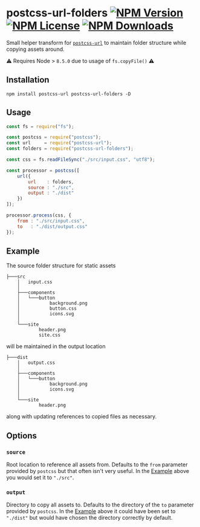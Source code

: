 postcss-url-folders   [![NPM Version](https://img.shields.io/npm/v/postcss-url-folders.svg)](https://www.npmjs.com/package/postcss-url-folders) [![NPM License](https://img.shields.io/npm/l/postcss-url-folders.svg)](https://www.npmjs.com/package/postcss-url-folders) [![NPM Downloads](https://img.shields.io/npm/dm/postcss-url-folders.svg)](https://www.npmjs.com/package/postcss-url-folders)
===================

Small helper transform for [`postcss-url`](https://github.com/postcss/postcss-url) to maintain folder structure while copying assets around.

:warning: Requires Node > `8.5.0` due to usage of `fs.copyFile()` :warning:

## Installation

`npm install postcss-url postcss-url-folders -D`


## Usage

```js
const fs = require("fs");

const postcss = require("postcss");
const url     = require("postcss-url");
const folders = require("postcss-url-folders");

const css = fs.readFileSync("./src/input.css", "utf8");

const processor = postcss([
    url({
        url    : folders,
        source : "./src",
        output : "./dist"
    })
]);

processor.process(css, {
    from : "./src/input.css",
    to   : "./dist/output.css"
});
```

## Example

The source folder structure for static assets

```
├───src
    │   input.css
    │
    ├───components
    │   └───button
    │           background.png
    │           button.css
    │           icons.svg
    │
    └───site
            header.png
            site.css
```

will be maintained in the output location

```
├───dist
    │   output.css
    │
    ├───components
    │   └───button
    │           background.png
    │           icons.svg
    │
    └───site
            header.png
```

along with updating references to copied files as necessary.

## Options

### `source`

Root location to reference all assets from. Defaults to the `from` parameter provided by `postcss` but that often isn't very useful. In the [Example](#example) above you would set it to `"./src"`.

### `output`

Directory to copy all assets to. Defaults to the directory of the `to` parameter provided by `postcss`. In the [Example](#example) above it could have been set to `"./dist"` but would have chosen the directory correctly by default.
